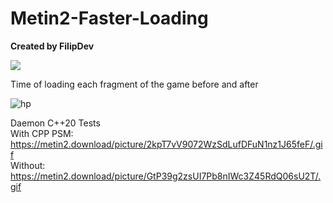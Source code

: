 # Metin2-Faster-Loading
**Created by FilipDev**

[![](https://img.youtube.com/vi/zw2S4Pfuou8/sddefault.jpg)](https://youtu.be/zw2S4Pfuou8)

Time of loading each fragment of the game before and after

![hp](https://i.gyazo.com/99176acdda98cf64da111c0a719ded91.png)

Daemon C++20 Tests   
With CPP PSM:  
https://metin2.download/picture/2kpT7vV9072WzSdLufDFuN1nz1J65feF/.gif   
Without:  
https://metin2.download/picture/GtP39g2zsUI7Pb8nIWc3Z45RdQ06sU2T/.gif   
